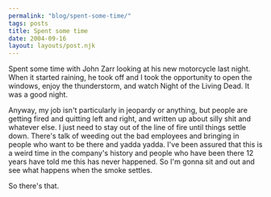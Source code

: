 ```yaml
---
permalink: "blog/spent-some-time/"
tags: posts
title: Spent some time
date: 2004-09-16
layout: layouts/post.njk
---
```


Spent some time with John Zarr looking at his new motorcycle last night. When it started raining, he took off and I took the opportunity to open the windows, enjoy the thunderstorm, and watch Night of the Living Dead. It was a good night.

Anyway, my job isn't particularly in jeopardy or anything, but people are getting fired and quitting left and right, and written up about silly shit and whatever else. I just need to stay out of the line of fire until things settle down. There's talk of weeding out the bad employees and bringing in people who want to be there and yadda yadda. I've been assured that this is a weird time in the company's history and people who have been there 12 years have told me this has never happened. So I'm gonna sit and out and see what happens when the smoke settles. 

So there's that.